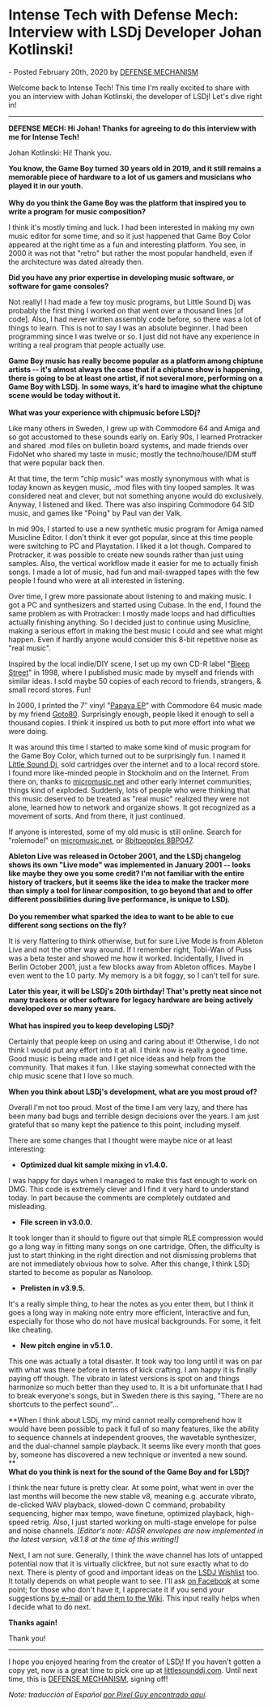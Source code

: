 Intense Tech with Defense Mech: Interview with LSDj Developer Johan Kotlinski!
==============================================================================

\- Posted February 20th, 2020 by [DEFENSE
MECHANISM](https://defensemech.com "Posts by DEFENSE MECHANISM")

<div>

Welcome back to Intense Tech! This time I'm really excited to share with
you an interview with Johan Kotlinski, the developer of LSDj! Let's dive
right in!

------------------------------------------------------------------------

**DEFENSE MECH: Hi Johan! Thanks for agreeing to do this interview with
me for Intense Tech!**

Johan Kotlinski: Hi! Thank you.

**You know, the Game Boy turned 30 years old in 2019, and it still
remains a memorable piece of hardware to a lot of us gamers and
musicians who played it in our youth.**\
\
**Why do you think the Game Boy was the platform that inspired you to
write a program for music composition?**

I think it's mostly timing and luck. I had been interested in making my
own music editor for some time, and so it just happened that Game Boy
Color appeared at the right time as a fun and interesting platform. You
see, in 2000 it was not that "retro" but rather the most popular
handheld, even if the architecture was dated already then.

**Did you have any prior expertise in developing music software, or
software for game consoles?**

Not really! I had made a few toy music programs, but Little Sound Dj was
probably the first thing I worked on that went over a thousand lines
\[of code\]. Also, I had never written assembly code before, so there
was a lot of things to learn. This is not to say I was an absolute
beginner. I had been programming since I was twelve or so. I just did
not have any experience in writing a real program that people actually
use.

**Game Boy music has really become popular as a platform among chiptune
artists -- it's almost always the case that if a chiptune show is
happening, there is going to be at least one artist, if not several
more, performing on a Game Boy with LSDj.** **In some ways, it's hard to
imagine what the chiptune scene would be today without it.**\
\
**What was your experience with chipmusic before LSDj?**

Like many others in Sweden, I grew up with Commodore 64 and Amiga and so
got accustomed to these sounds early on. Early 90s, I learned Protracker
and shared .mod files on bulletin board systems, and made friends over
FidoNet who shared my taste in music; mostly the techno/house/IDM stuff
that were popular back then.

At that time, the term "chip music" was mostly synonymous with what is
today known as keygen music, .mod files with tiny looped samples. It was
considered neat and clever, but not something anyone would do
exclusively. Anyway, I listened and liked. There was also inspiring
Commodore 64 SID music, and games like "Poing" by Paul van der Valk.

In mid 90s, I started to use a new synthetic music program for Amiga
named Musicline Editor. I don't think it ever got popular, since at this
time people were switching to PC and Playstation. I liked it a lot
though. Compared to Protracker, it was possible to create new sounds
rather than just using samples. Also, the vertical workflow made it
easier for me to actually finish songs. I made a lot of music, had fun
and mail-swapped tapes with the few people I found who were at all
interested in listening.

Over time, I grew more passionate about listening to and making music. I
got a PC and synthesizers and started using Cubase. In the end, I found
the same problem as with Protracker: I mostly made loops and had
difficulties actually finishing anything. So I decided just to continue
using Musicline, making a serious effort in making the best music I
could and see what might happen. Even if hardly anyone would consider
this 8-bit repetitive noise as "real music".

Inspired by the local indie/DIY scene, I set up my own CD-R label
"[Bleep Street](https://bleepstreet.bandcamp.com/)" in 1998, where I
published music made by myself and friends with similar ideas. I sold
maybe 50 copies of each record to friends, strangers, & small record
stores. Fun!

In 2000, I printed the 7″ vinyl "[Papaya
EP](https://bleepstreet.bandcamp.com/album/papaya-ep)" with Commodore 64
music made by my friend [Goto80](https://www.goto80.com/). Surprisingly
enough, people liked it enough to sell a thousand copies. I think it
inspired us both to put more effort into what we were doing.

It was around this time I started to make some kind of music program for
the Game Boy Color, which turned out to be surprisingly fun. I named it
[Little Sound Dj](https://www.littlesounddj.com), sold cartridges over
the internet and to a local record store. I found more like-minded
people in Stockholm and on the Internet. From there on, thanks to
[micromusic.net](https://micromusic.net) and other early Internet
communities, things kind of exploded. Suddenly, lots of people who were
thinking that this music deserved to be treated as "real music" realized
they were not alone, learned how to network and organize shows. It got
recognized as a movement of sorts. And from there, it just continued.

If anyone is interested, some of my old music is still online. Search
for "rolemodel" on [micromusic.net](https://micromusic.net), or
[8bitpeoples
8BP047](http://www.8bitpeoples.com/products/520230-role-model-a-new-fragrance).

**Ableton Live was released in October 2001, and the LSDj changelog
shows its own "Live mode" was implemented in January 2001 -- looks like
maybe they owe you some credit? I'm not familiar with the entire history
of trackers, but it seems like the idea to make the tracker more than
simply a tool for linear composition, to go beyond that and to offer
different possibilities during live performance, is unique to LSDj.**\
\
**Do you remember what sparked the idea to want to be able to cue
different song sections on the fly?**

It is very flattering to think otherwise, but for sure Live Mode is from
Ableton Live and not the other way around. If I remember right, Tobi-Wan
of Puss was a beta tester and showed me how it worked. Incidentally, I
lived in Berlin October 2001, just a few blocks away from Ableton
offices. Maybe I even went to the 1.0 party. My memory is a bit foggy,
so I can't tell for sure.

**Later this year, it will be LSDj's 20th birthday! That's pretty neat
since not many trackers or other software for legacy hardware are being
actively developed over so many years.**\
\
**What has inspired you to keep developing LSDj?**

Certainly that people keep on using and caring about it! Otherwise, I do
not think I would put any effort into it at all. I think now is really a
good time. Good music is being made and I get nice ideas and help from
the community. That makes it fun. I like staying somewhat connected with
the chip music scene that I love so much.

**When you think about LSDj's development, what are you most proud of?**

Overall I'm not too proud. Most of the time I am very lazy, and there
has been many bad bugs and terrible design decisions over the years. I
am just grateful that so many kept the patience to this point, including
myself.

There are some changes that I thought were maybe nice or at least
interesting:

-   **Optimized dual kit sample mixing in v1.4.0.**

I was happy for days when I managed to make this fast enough to work on
DMG. This code is extremely clever and I find it very hard to understand
today. In part because the comments are completely outdated and
misleading.

-   **File screen in v3.0.0.**

It took longer than it should to figure out that simple RLE compression
would go a long way in fitting many songs on one cartridge. Often, the
difficulty is just to start thinking in the right direction and not
dismissing problems that are not immediately obvious how to solve. After
this change, I think LSDj started to become as popular as Nanoloop.

-   **Prelisten in v3.9.5.**

It's a really simple thing, to hear the notes as you enter them, but I
think it goes a long way in making note entry more efficient,
interactive and fun, especially for those who do not have musical
backgrounds. For some, it felt like cheating.

-   **New pitch engine in v5.1.0.**

This one was actually a total disaster. It took way too long until it
was on par with what was there before in terms of kick crafting. I am
happy it is finally paying off though. The vibrato in latest versions is
spot on and things harmonize so much better than they used to. It is a
bit unfortunate that I had to break everyone's songs, but in Sweden
there is this saying, "There are no shortcuts to the perfect sound"...

**When I think about LSDj, my mind cannot really comprehend how it would
have been possible to pack it full of so many features, like the ability
to sequence channels at independent grooves, the wavetable synthesizer,
and the dual-channel sample playback. It seems like every month that
goes by, someone has discovered a new technique or invented a new
sound.\
**\
**What do you think is next for the sound of the Game Boy and for
LSDj?**

I think the near future is pretty clear. At some point, what went in
over the last months will become the new stable v8, meaning e.g.
accurate vibrato, de-clicked WAV playback, slowed-down C command,
probability sequencing, higher max tempo, wave finetune, optimized
playback, high-speed retrig. Also, I just started working on multi-stage
envelope for pulse and noise channels. *\[Editor's note: ADSR envelopes
are now implemented in the latest version, v8.1.8 at the time of this
writing!\]*

Next, I am not sure. Generally, I think the wave channel has lots of
untapped potential now that it is virtually clickfree, but not sure
exactly what to do next. There is plenty of good and important ideas on
the [LSDJ Wishlist](https://littlesounddj.fandom.com/wiki/LSDj_Wishlist)
too. It totally depends on what people want to see. I'll ask [on
Facebook](https://www.facebook.com/groups/LittleSoundDJ/) at some point;
for those who don't have it, I appreciate it if you send your
suggestions [by e-mail](mailto:info@littlesounddj.com) or [add them to
the Wiki](https://littlesounddj.fandom.com/wiki/LSDj_Wishlist). This
input really helps when I decide what to do next.

**Thanks again!**

Thank you!

------------------------------------------------------------------------

I hope you enjoyed hearing from the creator of LSDj! If you haven't
gotten a copy yet, now is a great time to pick one up at
[littlesounddj.com](https://www.littlesounddj.com). Until next time,
this is [DEFENSE MECHANISM](https://defensemech.com), signing off!

*Note: traducción al Español [por Pixel Guy encontrado
aquí](entrevista-con-el-desarrollador-del-lsdj-johan-kotlinski.html).*

</div>
